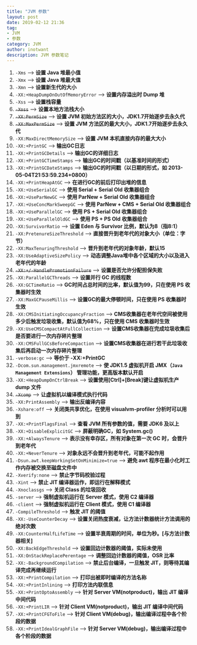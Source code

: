 ```yaml
---
title: "JVM 参数"
layout: post
date: 2019-02-12 21:36
tag:
- JVM
- 参数
category: JVM
author: inotwant
description: JVM 参数笔记
---
```


1. `-Xms`	--> **设置 Java 堆最小值**
2. `-Xmx`	--> **设置 Java 堆最大值**
3. `-Xmn` --> **设置新生代的大小**
4. `-XX:+HeapDumpOnOutOfMemoryError`	--> **设置内存溢出时 Dump 堆**
5. `-Xss`	--> **设置栈容量**
6. ~~`-Xoss`~~	--> **设置本地方法栈大小**
7. ~~`-XX:PermSize`~~	--> **设置 JVM 初始方法区的大小，JDK1.7开始逐步去永久代**
8. ~~`-XX:MaxPermSize`~~	--> **设置 JVM 方法区的最大大小，JDK1.7开始逐步去永久代**
9. `-XX:MaxDirectMemorySize`	--> **设置 JVM 本机直接内存的最大大小**
10. `-XX:+PrintGC` --> **输出GC日志**
11. `-XX:+PrintGCDetails` --> **输出GC的详细日志**
12. `-XX:+PrintGCTimeStamps` --> **输出GC的时间戳（以基准时间的形式）**
13. `-XX:+PrintGCDateStamps` --> **输出GC的时间戳（以日期的形式，如 2013-05-04T21:53:59.234+0800）**
14. `-XX:+PrintHeapAtGC` --> **在进行GC的前后打印出堆的信息**
15. `-XX:+UseSerialGC` --> **使用 Serial + Serial Old 收集器组合**
16. `-XX:+UseParNewGC` --> **使用 ParNew + Serial Old 收集器组合**
17. `-XX:+UseConcMarkSweepGC` --> **使用 ParNew + CMS + Serial Old 收集器组合**
18. `-XX:+UseParallelGC` --> **使用 PS + Serial Old 收集器组合**
19. `-XX:+UseParallelOldGC` --> **使用 PS + PS Old 收集器组合**
20. `-XX:SurvivorRatio` --> **设置 Eden 与 Survivor 比例，默认为8（指8:1）**
21. `-XX:PretenureSizeThreshold` --> **直接晋升到老年代的对象大小（单位：字节）**
22. `-XX:MaxTenuringThreshold` --> **晋升到老年代的对象年龄，默认15**
23. `-XX:UseAdaptiveSizePolicy` --> **动态调整Java堆中各个区域的大小以及进入老年代的年龄**
24. ~~`-XX:+/-HandlePromotionFailure`~~ --> **设置是否允许分配担保失败**
25. `-XX:ParallelGCThreads` --> **设置并行 GC 的线程数**
26. `-XX:GCTimeRatio` --> **GC时间占总时间的比率，默认值为99，只在使用 PS 收集器时生效**
27. `-XX:MaxGCPauseMillis` --> **设置GC的最大停顿时间，只在使用 PS 收集器时生效**
28. `-XX:CMSInitiatingOccupancyFraction` --> **CMS收集器在老年代空间被使用多少后触发垃圾收集，默认值为68%，只在使用 CMS 收集器时生效**
29. `-XX:UseCMSCompactAtFullCollection` --> **设置CMS收集器在完成垃圾收集后是否要进行一次内存碎片整理**
30. `-XX:CMSFullGCsBeforeCompaction` --> **设置CMS收集器在进行若干此垃圾收集后再启动一次内存碎片整理**
31. `-verbose:gc` --> **等价于 -XX:+PrintGC**
32. `-Dcom.sun.management.jmxremote`	--> **使 JDK1.5 虚拟机开启 JMX（`Java Management Extensions`） 管理功能，更高版本默认开启**
33. `-XX:+HeapDumpOnCtrlBreak` --> **设置使用[Ctrl]+[Break]键让虚拟机生产 dump 文件**
34. ~~`-Xcomp`~~	--> **让虚拟机以编译模式执行代码**
35. `-XX:PrintAssembly`	--> **输出反编译内容**
36. `-Xshare:off`	--> **关闭类共享优化，在使用 visualvm-profiler 分析时可以用到**
37. `-XX:+PrintFlagsFinal`	--> **查看 JVM 所有参数的值，需要 JDK6 及以上**
38. `-XX:+DisableExplicitGC`	--> **屏蔽明确GC，如 System.gc()**
39. `-XX:+AlwaysTenure`	--> **表示没有幸存区，所有对象在第一次 GC 时，会晋升到老年代**
40. `-XX:+NeverTenure`	--> **对象永远不会晋升到老年代，可能不起作用**
41. `-Dsun.awt.keepWorkingSetOnMinimize=true`	--> **避免 awt 程序在最小化时工作内存被交换至磁盘文件中**
42. `-Xverify:none`	--> **禁止字节码校验过程**
43. `-Xint`	--> **禁止 JIT 编译器运作，即运行在解释模式**
44. `-Xnoclassgs`	--> **关闭 Class 的垃圾回收**
45. `-server`	--> **强制虚拟机运行在 Server 模式，使用 C2 编译器**
46. `-client`	--> **强制虚拟机运行在 Client 模式，使用 C1 编译器**
47. `-CompileThreshold`	--> **触发 JIT 的阈值**
48. `-XX:-UseCounterDecay` --> **设置关闭热度衰减，让方法计数器统计方法调用的绝对次数**
49. `-XX:CounterHalfLifeTime` --> **设置半衰周期的时间，单位为秒。[与方法计数器相关]**
50. `-XX:BackEdgeThreshold` --> **设置回边计数器的阈值，实际未使用**
51. `-XX:OnStackReplacePerentage`	--> **调整回边计数器的阈值，OSR 比率**
52. `-XX:-BackgroundCompilation`	--> **禁止后台编译，一旦触发 JIT，则等待其编译完成再继续运行**
53. `-XX:+PrintCompilation`	--> **打印出被即时编译的方法名称**
54. `-XX:+PrintInlining`	--> **打印方法内联信息**
55. `-XX:+PrintOptoAssembly`	--> **针对 Server VM(notproduct)，输出 JIT 编译中间代码**
56. `-XX:+PrintLIR`	--> **针对 Client VM(notproduct)，输出 JIT 编译中间代码**
57. `-XX:+PrintCFGToFile` --> **针对 Client VM(debug)，输出编译过程中各个阶段的数据**
58. `-XX:+PrintIdealGraphFile` --> **针对 Server VM(debug)，输出编译过程中各个阶段的数据**

